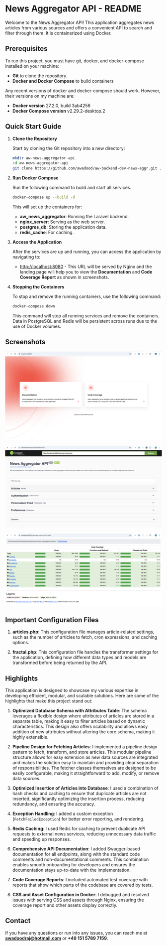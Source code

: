 # News Aggregator API - README

Welcome to the News Aggregator API! This application aggregates news articles from various sources and offers a convenient API to search and filter through them. It is containerized using Docker.

## Prerequisites

To run this project, you must have git, docker, and docker-compose installed on your machine:

-   **Git** to clone the repository.
-   **Docker and Docker Compose** to build containers

Any recent versions of docker and docker-compose should work. However, their versions on my machine are:

-   **Docker version** 27.2.0, build 3ab4256
-   **Docker Compose version** v2.29.2-desktop.2

## Quick Start Guide

1. **Clone the Repository**

    Start by cloning the Git repository into a new directory:

    ```sh
    mkdir aw-news-aggregator-api
    cd aw-news-aggregator-api
    git clone https://github.com/awadood/aw-backend-dev-news-aggr.git .
    ```

2. **Run Docker Compose**

    Run the following command to build and start all services.

    ```sh
    docker-compose up --build -d
    ```

    This will set up the containers for:

    - **aw_news_aggregator**: Running the Laravel backend.
    - **nginx_server**: Serving as the web server.
    - **postgres_db**: Storing the application data.
    - **redis_cache**: For caching.

3. **Access the Application**

    After the services are up and running, you can access the application by navigating to:

    - [http://localhost:8080](http://localhost:8080) - This URL will be served by Nginx and the landing page will help you to view the **Documentation** and **Code Coverage Report** as shown in screenshots.

4. **Stopping the Containers**

    To stop and remove the running containers, use the following command:

    ```sh
    docker-compose down
    ```

    This command will stop all running services and remove the containers. Data in PostgreSQL and Redis will be persistent across runs due to the use of Docker volumes.

## Screenshots

![Homepage](./public/homepage.png)

![API Documentation](./public/documentation.png)

![Code Coverage](./public/code-coverage.png)

## Important Configuration Files

1. **articles.php**: This configuration file manages article-related settings, such as the number of articles to fetch, cron expressions, and caching options.

2. **fractal.php**: This configuration file handles the transformer settings for the application, defining how different data types and models are transformed before being returned by the API.

## Highlights

This application is designed to showcase my various expertise in developing efficient, modular, and scalable solutions. Here are some of the highlights that make this project stand out:

1. **Optimized Database Schema with Attributes Table**: The schema leverages a flexible design where attributes of articles are stored in a separate table, making it easy to filter articles based on dynamic characteristics. This design also offers scalability and allows easy addition of new attributes without altering the core schema, making it highly extensible.

2. **Pipeline Design for Fetching Articles**: I implemented a pipeline design pattern to fetch, transform, and store articles. This modular pipeline structure allows for easy extension as new data sources are integrated and makes the solution easy to maintain and providing clear separation of responsibilities. The fetcher classes themselves are designed to be easily configurable, making it straightforward to add, modify, or remove data sources.

3. **Optimized Insertion of Articles into Database**: I used a combination of hash checks and caching to ensure that duplicate articles are not inserted, significantly optimizing the insertion process, reducing redundancy, and ensuring the accuracy.

4. **Exception Handling**: I added a custom exception (`FetchFailedException`) for better error reporting, and rendering.

5. **Redis Caching**: I used Redis for caching to prevent duplicate API requests to external news services, reducing unnecessary data traffic and speeding up responses.

6. **Comprehensive API Documentation**: I added Swagger-based documentation for all endpoints, along with the standard code comments and non-documentational comments. This combination enables smooth onboarding for developers and ensures the documentation stays up-to-date with the implementation.

7. **Code Coverage Reports**: I included automated test coverage with reports that show which parts of the codebase are covered by tests.

8. **CSS and Asset Configuration in Docker**: I debugged and resolved issues with serving CSS and assets through Nginx, ensuring the coverage report and other assets display correctly.

## Contact

If you have any questions or run into any issues, you can reach me at **[awadoodraj@hotmail.com](mailto:awadoodraj@hotmail.com)** or **+49 151 5789 7159**.
